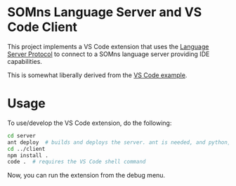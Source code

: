 # SOMns Language Server and VS Code Client

This project implements a VS Code extension that uses the [Language Server
Protocol](https://github.com/Microsoft/language-server-protocol) to connect to
a SOMns language server providing IDE capabilities.

This is somewhat liberally derived from the [VS Code
example](https://github.com/Microsoft/vscode-languageserver-node-example).

# Usage

To use/develop the VS Code extension, do the following:

```bash
cd server
ant deploy  # builds and deploys the server. ant is needed, and python, etc.
cd ../client
npm install .
code .  # requires the VS Code shell command
```

Now, you can run the extension from the debug menu.
